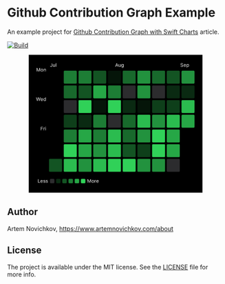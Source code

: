 # Github Contribution Graph Example

An example project for [Github Contribution Graph with Swift Charts](https://www.artemnovichkov.com/blog/github-contribution-graph-swift-charts) article.

[![Build](https://github.com/artemnovichkov/GithubContributionGraphExample/actions/workflows/build.yml/badge.svg)](https://github.com/artemnovichkov/GithubContributionGraphExample/actions/workflows/build.yml)

<p align="center"/>
  <img src=".github/screenshot.png" width="80%"/>
</p>

## Author

Artem Novichkov, https://www.artemnovichkov.com/about

## License

The project is available under the MIT license. See the [LICENSE](./LICENSE) file for more info.
